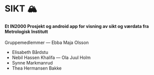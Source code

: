 # SIKT 🏔️
#### Et IN2000 Prosjekt og android app for visning av sikt og værdata fra Metrologisk Institutt

Gruppemedlemmer
— Ebba Maja Olsson
- Elisabeth Bårdstu
- Nebil Hassen Khalifa
— Ola Juul Holm
- Synne Markmanrud
- Thea Hermansen Bakke
